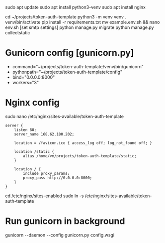 sudo apt update
sudo apt install python3-venv
sudo apt install nginx

cd ~/projects/token-auth-template
python3 -m venv venv
. venv/bin/activate
pip install -r requirements.txt
mv example.env.sh && nano env.sh [set smtp settings]
python manage.py migrate
python manage.py collectstatic

# Gunicorn config [gunicorn.py]
- command="~/projects/token-auth-template/venv/bin/gunicorn"
- pythonpath="~/projects/token-auth-template/config"
- bind="0.0.0.0:8000"
- workers="3"

# Nginx config
sudo nano /etc/nginx/sites-available/token-auth-template

    server {
        listen 80;
        server_name 168.62.180.202;

        location = /favicon.ico { access_log off; log_not_found off; }

        location /static {
            alias /home/vm/projects/token-auth-template/static;
        }

        location / {
            include proxy_params;
            proxy_pass http://0.0.0.0:8000;
        }
    }

cd /etc/nginx/sites-enabled
sudo ln -s /etc/nginx/sites-available/token-auth-template

# Run gunicorn in background
gunicorn --daemon --config gunicorn.py config.wsgi